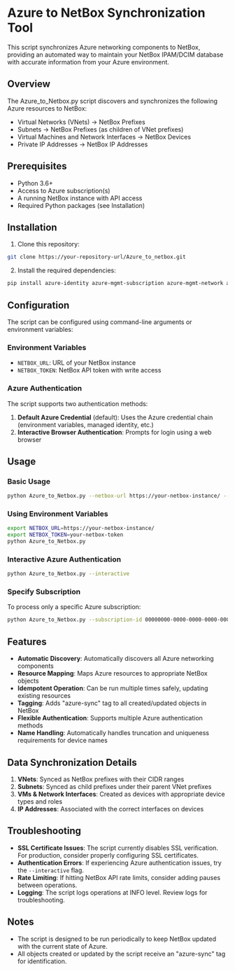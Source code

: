 # Azure to NetBox Synchronization Tool

This script synchronizes Azure networking components to NetBox, providing an automated way to maintain your NetBox IPAM/DCIM database with accurate information from your Azure environment.

## Overview

The Azure_to_Netbox.py script discovers and synchronizes the following Azure resources to NetBox:

- Virtual Networks (VNets) → NetBox Prefixes
- Subnets → NetBox Prefixes (as children of VNet prefixes)
- Virtual Machines and Network Interfaces → NetBox Devices
- Private IP Addresses → NetBox IP Addresses

## Prerequisites

- Python 3.6+
- Access to Azure subscription(s)
- A running NetBox instance with API access
- Required Python packages (see Installation)

## Installation

1. Clone this repository:
```bash
git clone https://your-repository-url/Azure_to_netbox.git
```

2. Install the required dependencies:
```bash
pip install azure-identity azure-mgmt-subscription azure-mgmt-network azure-mgmt-compute pynetbox requests
```

## Configuration

The script can be configured using command-line arguments or environment variables:

### Environment Variables
- `NETBOX_URL`: URL of your NetBox instance
- `NETBOX_TOKEN`: NetBox API token with write access

### Azure Authentication
The script supports two authentication methods:
1. **Default Azure Credential** (default): Uses the Azure credential chain (environment variables, managed identity, etc.)
2. **Interactive Browser Authentication**: Prompts for login using a web browser

## Usage

### Basic Usage
```bash
python Azure_to_Netbox.py --netbox-url https://your-netbox-instance/ --netbox-token your-netbox-token
```

### Using Environment Variables
```bash
export NETBOX_URL=https://your-netbox-instance/
export NETBOX_TOKEN=your-netbox-token
python Azure_to_Netbox.py
```

### Interactive Azure Authentication
```bash
python Azure_to_Netbox.py --interactive
```

### Specify Subscription
To process only a specific Azure subscription:
```bash
python Azure_to_Netbox.py --subscription-id 00000000-0000-0000-0000-000000000000
```

## Features

- **Automatic Discovery**: Automatically discovers all Azure networking components
- **Resource Mapping**: Maps Azure resources to appropriate NetBox objects
- **Idempotent Operation**: Can be run multiple times safely, updating existing resources
- **Tagging**: Adds "azure-sync" tag to all created/updated objects in NetBox
- **Flexible Authentication**: Supports multiple Azure authentication methods
- **Name Handling**: Automatically handles truncation and uniqueness requirements for device names

## Data Synchronization Details

1. **VNets**: Synced as NetBox prefixes with their CIDR ranges
2. **Subnets**: Synced as child prefixes under their parent VNet prefixes
3. **VMs & Network Interfaces**: Created as devices with appropriate device types and roles
4. **IP Addresses**: Associated with the correct interfaces on devices

## Troubleshooting

- **SSL Certificate Issues**: The script currently disables SSL verification. For production, consider properly configuring SSL certificates.
- **Authentication Errors**: If experiencing Azure authentication issues, try the `--interactive` flag.
- **Rate Limiting**: If hitting NetBox API rate limits, consider adding pauses between operations.
- **Logging**: The script logs operations at INFO level. Review logs for troubleshooting.

## Notes

- The script is designed to be run periodically to keep NetBox updated with the current state of Azure.
- All objects created or updated by the script receive an "azure-sync" tag for identification.

